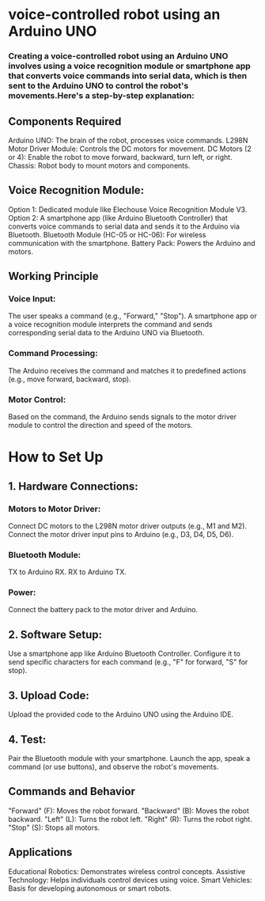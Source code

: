 # voice-controlled robot using an Arduino UNO 
### Creating a voice-controlled robot using an Arduino UNO involves using a voice recognition module or smartphone app that converts voice commands into serial data, which is then sent to the Arduino UNO to control the robot's movements.Here's a step-by-step explanation:

## Components Required

  Arduino UNO: The brain of the robot, processes voice commands.
  L298N Motor Driver Module: Controls the DC motors for movement.
  DC Motors (2 or 4): Enable the robot to move forward, backward, turn left, or right.
  Chassis: Robot body to mount motors and components.
  ## Voice Recognition Module:
   Option 1: Dedicated module like Elechouse Voice Recognition Module V3.
   Option 2: A smartphone app (like Arduino Bluetooth Controller) that converts voice commands to serial data and sends it to the Arduino via Bluetooth.
  Bluetooth Module (HC-05 or HC-06): For wireless communication with the smartphone.
  Battery Pack: Powers the Arduino and motors.

## Working Principle

  ### Voice Input:
  The user speaks a command (e.g., "Forward," "Stop").
  A smartphone app or a voice recognition module interprets the command and sends corresponding serial data to the Arduino UNO via Bluetooth.

  ### Command Processing:
  The Arduino receives the command and matches it to predefined actions (e.g., move forward, backward, stop).

  ### Motor Control:
  Based on the command, the Arduino sends signals to the motor driver module to control the direction and speed of the motors.

 # How to Set Up
## 1. Hardware Connections:

 ### Motors to Motor Driver:
  Connect DC motors to the L298N motor driver outputs (e.g., M1 and M2).
  Connect the motor driver input pins to Arduino (e.g., D3, D4, D5, D6).
  ### Bluetooth Module:
  TX to Arduino RX.
  RX to Arduino TX.
  ### Power:
  Connect the battery pack to the motor driver and Arduino.

## 2. Software Setup:

  Use a smartphone app like Arduino Bluetooth Controller.
        Configure it to send specific characters for each command (e.g., "F" for forward, "S" for stop).

## 3. Upload Code:

  Upload the provided code to the Arduino UNO using the Arduino IDE.

## 4. Test:

  Pair the Bluetooth module with your smartphone.
  Launch the app, speak a command (or use buttons), and observe the robot's movements.

## Commands and Behavior

  "Forward" (F): Moves the robot forward.
  "Backward" (B): Moves the robot backward.
  "Left" (L): Turns the robot left.
  "Right" (R): Turns the robot right.
  "Stop" (S): Stops all motors.

## Applications

  Educational Robotics: Demonstrates wireless control concepts.
  Assistive Technology: Helps individuals control devices using voice.
  Smart Vehicles: Basis for developing autonomous or smart robots.

